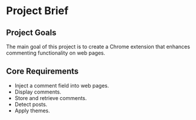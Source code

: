 # Project Brief

## Project Goals

The main goal of this project is to create a Chrome extension that enhances commenting functionality on web pages.

## Core Requirements

- Inject a comment field into web pages.
- Display comments.
- Store and retrieve comments.
- Detect posts.
- Apply themes.
